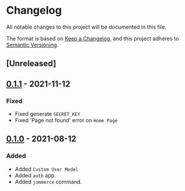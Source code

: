 # Changelog
All notable changes to this project will be documented in this file.

The format is based on [Keep a Changelog](https://keepachangelog.com/en/1.0.0/),
and this project adheres to [Semantic Versioning](https://semver.org/spec/v2.0.0.html).

## [Unreleased]

## [0.1.1] - 2021-11-12
### Fixed
- Fixed generate ```SECRET_KEY```
- Fixed 'Page not found' error on ```Home Page```

## [0.1.0] - 2021-08-12
### Added
- Added ```Custom User Model```
- Added ```auth``` app.
- Added ```jommerce``` command.

[0.1.1]: https://github.com/jommerce/jommerce/releases/tag/v0.1.1
[0.1.0]: https://github.com/jommerce/jommerce/releases/tag/v0.1.0
